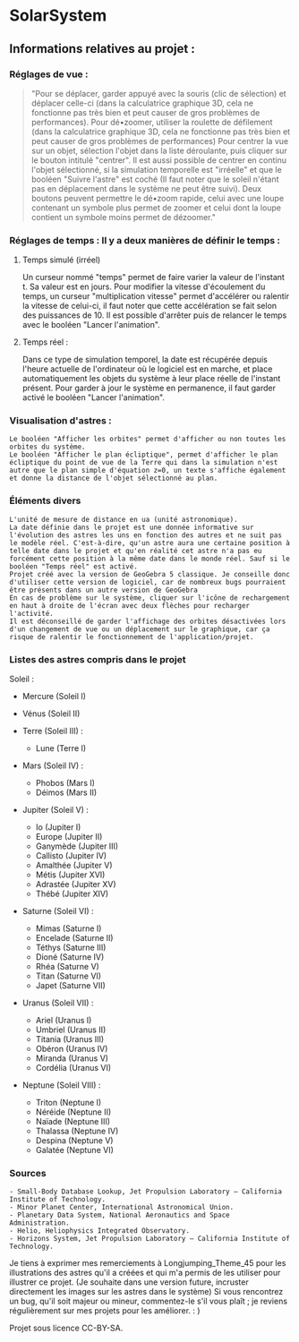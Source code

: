 # SolarSystem


## Informations relatives au projet :

### Réglages de vue :

>"Pour se déplacer, garder appuyé avec la souris (clic de sélection) et déplacer celle-ci (dans la calculatrice graphique 3D, cela ne fonctionne pas très bien et peut causer de gros problèmes de performances).
Pour dé•zoomer, utiliser la roulette de défilement (dans la calculatrice graphique 3D, cela ne fonctionne pas très bien et peut causer de gros problèmes de performances)
Pour centrer la vue sur un objet, sélection l'objet dans la liste déroulante, puis cliquer sur le bouton intitulé "centrer".
Il est aussi possible de centrer en continu l'objet sélectionné, si la simulation temporelle est "irréelle" et que le booléen "Suivre l'astre" est coché (Il faut noter que le soleil n'étant pas en déplacement dans le système ne peut être suivi).
Deux boutons peuvent permettre le dé•zoom rapide, celui avec une loupe contenant un symbole plus permet de zoomer et celui dont la loupe contient un symbole moins permet de dézoomer."

### Réglages de temps : Il y a deux manières de définir le temps :

1) Temps simulé (irréel)

    Un curseur nommé "temps" permet de faire varier la valeur de l'instant t. Sa valeur est en jours.
    Pour modifier la vitesse d'écoulement du temps, un curseur "multiplication vitesse" permet d'accélérer ou ralentir la vitesse de celui-ci, il faut noter que cette accélération se fait selon des puissances de 10.
    Il est possible d'arrêter puis de relancer le temps avec le booléen "Lancer l'animation".

2) Temps réel :

    Dans ce type de simulation temporel, la date est récupérée depuis l'heure actuelle de l'ordinateur où le logiciel est en marche, et place automatiquement les objets du système à leur place réelle de l'instant présent. Pour garder à jour le système en permanence, il faut garder activé le booléen "Lancer l'animation".

### Visualisation d'astres :
    
    Le booléen "Afficher les orbites" permet d'afficher ou non toutes les orbites du système.
    Le booléen "Afficher le plan écliptique", permet d'afficher le plan écliptique du point de vue de la Terre qui dans la simulation n'est autre que le plan simple d'équation z=0, un texte s'affiche également et donne la distance de l'objet sélectionné au plan.

### Éléments divers

    L'unité de mesure de distance en ua (unité astronomique).
    La date définie dans le projet est une donnée informative sur l'évolution des astres les uns en fonction des autres et ne suit pas le modèle réel. C'est-à-dire, qu'un astre aura une certaine position à telle date dans le projet et qu'en réalité cet astre n'a pas eu forcément cette position à la même date dans le monde réel. Sauf si le booléen "Temps réel" est activé.
    Projet créé avec la version de GeoGebra 5 classique. Je conseille donc d'utiliser cette version de logiciel, car de nombreux bugs pourraient être présents dans un autre version de GeoGebra
    En cas de problème sur le système, cliquer sur l'icône de rechargement en haut à droite de l'écran avec deux flèches pour recharger l'activité.
    Il est déconseillé de garder l'affichage des orbites désactivées lors d'un changement de vue ou un déplacement sur le graphique, car ça risque de ralentir le fonctionnement de l'application/projet.

### Listes des astres compris dans le projet
Soleil :

- Mercure (Soleil I)

- Vénus (Soleil II)

- Terre (Soleil III) :
  - Lune (Terre I)

- Mars (Soleil IV) :
  - Phobos (Mars I)
  - Déimos (Mars II)

- Jupiter (Soleil V) :
   - Io (Jupiter I)
   - Europe (Jupiter II)
   - Ganymède (Jupiter III)
   - Callisto (Jupiter IV)
   - Amalthée (Jupiter V)
   - Métis (Jupiter XVI)
   - Adrastée (Jupiter XV)
   - Thébé (Jupiter XIV)

- Saturne (Soleil VI) :
   - Mimas (Saturne I)
   - Encelade (Saturne II)
   - Téthys (Saturne III)
   - Dioné (Saturne IV)
   - Rhéa (Saturne V)
   - Titan (Saturne VI)
   - Japet (Saturne VII)

- Uranus (Soleil VII) :
   - Ariel (Uranus I)
   - Umbriel (Uranus II)
   - Titania (Uranus III)
   - Obéron (Uranus IV)
   - Miranda (Uranus V)
   - Cordélia (Uranus VI)

- Neptune (Soleil VIII) :
   - Triton (Neptune I)
   - Néréide (Neptune II)
   - Naïade (Neptune III)
   - Thalassa (Neptune IV)
   - Despina (Neptune V)
   - Galatée (Neptune VI)


### Sources

    - Small-Body Database Lookup, Jet Propulsion Laboratory – California Institute of Technology.
    - Minor Planet Center, International Astronomical Union.
    - Planetary Data System, National Aeronautics and Space Administration.
    - Helio, Heliophysics Integrated Observatory.
    - Horizons System, Jet Propulsion Laboratory – California Institute of Technology.


Je tiens à exprimer mes remerciements à Longjumping_Theme_45 pour les illustrations des astres qu'il a créées et qui m'a permis de les utiliser pour illustrer ce projet. (Je souhaite dans une version future, incruster directement les images sur les astres dans le système)
Si vous rencontrez un bug, qu'il soit majeur ou mineur, commentez-le s'il vous plaît ; je reviens régulièrement sur mes projets pour les améliorer. : )


Projet sous licence CC-BY-SA.
